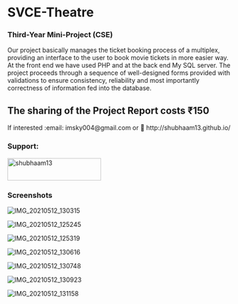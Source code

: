 # SVCE-Theatre
<h3> Third-Year Mini-Project (CSE)</h3>
<p> Our project basically manages the ticket booking process of a multiplex, providing an interface to the user to book movie tickets in more easier way. At the front end we have used PHP and at the back end My SQL server. The project proceeds through a sequence of well-designed forms provided with validations to ensure consistency, reliability and most importantly correctness of information fed into the database.</p>


<h2>The sharing of the Project Report costs ₹150</h2>

<p> If interested :email: imsky004@gmail.com  or 🔗 http://shubhaam13.github.io/ </p>

<h3 align="left">Support:</h3>
<p><a href="https://www.buymeacoffee.com/shubhaam13"> <img align="center" src="https://cdn.buymeacoffee.com/buttons/v2/default-yellow.png" height="50" width="210" alt="shubhaam13" /></a></p>

<h3>Screenshots</h3>

![IMG_20210512_130315](https://user-images.githubusercontent.com/55135227/117939239-7f8c6000-b325-11eb-85b1-c68f93eb10ff.jpg)

![IMG_20210512_125245](https://user-images.githubusercontent.com/55135227/117939248-81562380-b325-11eb-83ee-02016450d94e.jpg)

![IMG_20210512_125319](https://user-images.githubusercontent.com/55135227/117939252-81562380-b325-11eb-937e-a9c826efe00e.jpg)

![IMG_20210512_130616](https://user-images.githubusercontent.com/55135227/117939254-81eeba00-b325-11eb-8833-94d3df8b5497.jpg)

![IMG_20210512_130748](https://user-images.githubusercontent.com/55135227/117939256-82875080-b325-11eb-99cf-3165ef15977b.jpg)

![IMG_20210512_130923](https://user-images.githubusercontent.com/55135227/117939258-831fe700-b325-11eb-9998-1d5da1bcb537.jpg)

![IMG_20210512_131158](https://user-images.githubusercontent.com/55135227/117939366-992da780-b325-11eb-84cf-4c3a9341f4c2.jpg)

